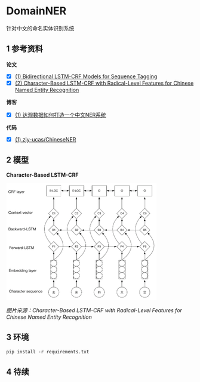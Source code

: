 # DomainNER

针对中文的命名实体识别系统

## 1 参考资料

**论文**
- [x] [(1) Bidirectional LSTM-CRF Models for Sequence Tagging](https://arxiv.org/pdf/1508.01991v1.pdf)
- [x] [(2) Character-Based LSTM-CRF with Radical-Level Features for Chinese Named Entity Recognition](https://link.springer.com/content/pdf/10.1007%2F978-3-319-50496-4_20.pdf)

**博客**
- [x] [(1) 达观数据如何打造一个中文NER系统](https://zhuanlan.zhihu.com/p/27597790)

**代码**
- [x] [(1) zjy-ucas/ChineseNER](https://github.com/zjy-ucas/ChineseNER)

## 2 模型

**Character-Based LSTM-CRF**

<p><img width="80%" height="80%" src="images/Model.PNG" /></p>

*图片来源：Character-Based LSTM-CRF with Radical-Level Features for Chinese Named Entity Recognition*

## 3 环境

```
pip install -r requirements.txt
```

## 4 待续